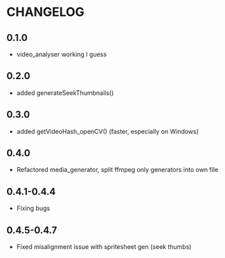 # CHANGELOG

## 0.1.0
- video_analyser working I guess

## 0.2.0
- added generateSeekThumbnails()

## 0.3.0
- added getVideoHash_openCV()  (faster, especially on Windows)


## 0.4.0
- Refactored media_generator, split ffmpeg only generators into own file

## 0.4.1-0.4.4
- Fixing bugs

## 0.4.5-0.4.7
- Fixed misalignment issue with spritesheet gen (seek thumbs)
